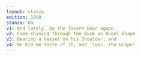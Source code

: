 ```yaml
---
layout: stanza
edition: 1868
stanza: 60
v1: And lately, by the Tavern Door agape,
v2: Came shining through the Dusk an Angel Shape
v3: Bearing a Vessel on his Shoulder; and
v4: He bid me taste of it; and 'twas--the Grape!
---
```

